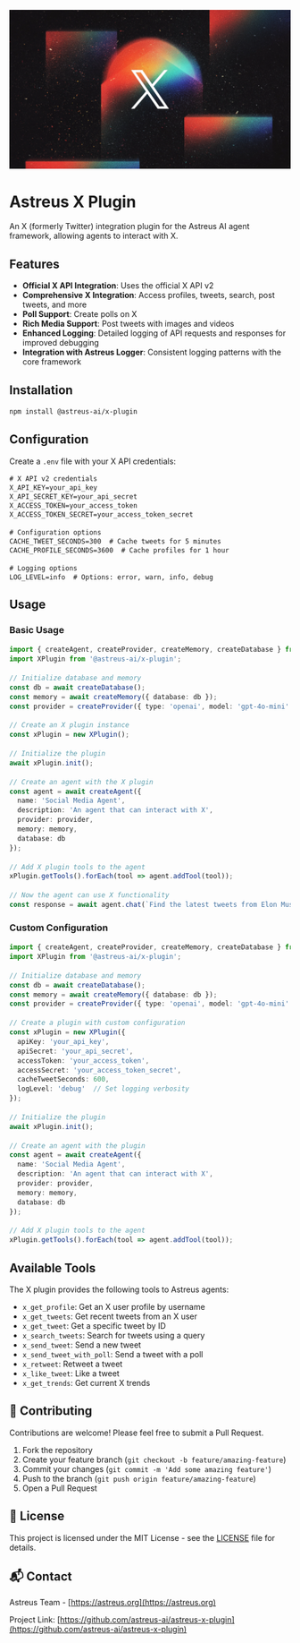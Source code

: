 ![X Plugin](src/assets/x-plugin.webp)

# Astreus X Plugin

An X (formerly Twitter) integration plugin for the Astreus AI agent framework, allowing agents to interact with X.

## Features

- **Official X API Integration**: Uses the official X API v2
- **Comprehensive X Integration**: Access profiles, tweets, search, post tweets, and more
- **Poll Support**: Create polls on X
- **Rich Media Support**: Post tweets with images and videos
- **Enhanced Logging**: Detailed logging of API requests and responses for improved debugging
- **Integration with Astreus Logger**: Consistent logging patterns with the core framework

## Installation

```bash
npm install @astreus-ai/x-plugin
```

## Configuration

Create a `.env` file with your X API credentials:

```env
# X API v2 credentials
X_API_KEY=your_api_key
X_API_SECRET_KEY=your_api_secret
X_ACCESS_TOKEN=your_access_token
X_ACCESS_TOKEN_SECRET=your_access_token_secret

# Configuration options
CACHE_TWEET_SECONDS=300  # Cache tweets for 5 minutes
CACHE_PROFILE_SECONDS=3600  # Cache profiles for 1 hour

# Logging options
LOG_LEVEL=info  # Options: error, warn, info, debug
```

## Usage

### Basic Usage

```typescript
import { createAgent, createProvider, createMemory, createDatabase } from '@astreus-ai/astreus';
import XPlugin from '@astreus-ai/x-plugin';

// Initialize database and memory
const db = await createDatabase();
const memory = await createMemory({ database: db });
const provider = createProvider({ type: 'openai', model: 'gpt-4o-mini' });

// Create an X plugin instance
const xPlugin = new XPlugin();

// Initialize the plugin
await xPlugin.init();

// Create an agent with the X plugin
const agent = await createAgent({
  name: 'Social Media Agent',
  description: 'An agent that can interact with X',
  provider: provider,
  memory: memory,
  database: db
});

// Add X plugin tools to the agent
xPlugin.getTools().forEach(tool => agent.addTool(tool));

// Now the agent can use X functionality
const response = await agent.chat(`Find the latest tweets from Elon Musk and summarize them.`);
```

### Custom Configuration

```typescript
import { createAgent, createProvider, createMemory, createDatabase } from '@astreus-ai/astreus';
import XPlugin from '@astreus-ai/x-plugin';

// Initialize database and memory
const db = await createDatabase();
const memory = await createMemory({ database: db });
const provider = createProvider({ type: 'openai', model: 'gpt-4o-mini' });

// Create a plugin with custom configuration
const xPlugin = new XPlugin({
  apiKey: 'your_api_key',
  apiSecret: 'your_api_secret',
  accessToken: 'your_access_token',
  accessSecret: 'your_access_token_secret',
  cacheTweetSeconds: 600,
  logLevel: 'debug'  // Set logging verbosity
});

// Initialize the plugin
await xPlugin.init();

// Create an agent with the plugin
const agent = await createAgent({
  name: 'Social Media Agent',
  description: 'An agent that can interact with X',
  provider: provider,
  memory: memory,
  database: db
});

// Add X plugin tools to the agent
xPlugin.getTools().forEach(tool => agent.addTool(tool));
```

## Available Tools

The X plugin provides the following tools to Astreus agents:

- `x_get_profile`: Get an X user profile by username
- `x_get_tweets`: Get recent tweets from an X user
- `x_get_tweet`: Get a specific tweet by ID
- `x_search_tweets`: Search for tweets using a query
- `x_send_tweet`: Send a new tweet
- `x_send_tweet_with_poll`: Send a tweet with a poll
- `x_retweet`: Retweet a tweet
- `x_like_tweet`: Like a tweet
- `x_get_trends`: Get current X trends

## 🤝 Contributing

Contributions are welcome! Please feel free to submit a Pull Request.

1. Fork the repository
2. Create your feature branch (`git checkout -b feature/amazing-feature`)
3. Commit your changes (`git commit -m 'Add some amazing feature'`)
4. Push to the branch (`git push origin feature/amazing-feature`)
5. Open a Pull Request

## 📄 License

This project is licensed under the MIT License - see the [LICENSE](LICENSE) file for details.

## 📬 Contact

Astreus Team - [https://astreus.org](https://astreus.org)

Project Link: [https://github.com/astreus-ai/astreus-x-plugin](https://github.com/astreus-ai/astreus-x-plugin) 